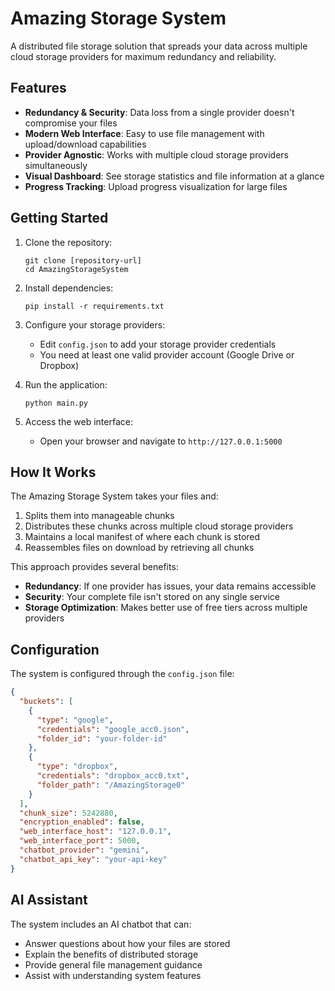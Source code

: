 # Amazing Storage System

A distributed file storage solution that spreads your data across multiple cloud storage providers for maximum redundancy and reliability.

## Features

- **Redundancy & Security**: Data loss from a single provider doesn't compromise your files
- **Modern Web Interface**: Easy to use file management with upload/download capabilities
- **Provider Agnostic**: Works with multiple cloud storage providers simultaneously
- **Visual Dashboard**: See storage statistics and file information at a glance
- **Progress Tracking**: Upload progress visualization for large files

## Getting Started

1. Clone the repository:
   ```
   git clone [repository-url]
   cd AmazingStorageSystem
   ```

2. Install dependencies:
   ```
   pip install -r requirements.txt
   ```

3. Configure your storage providers:
   - Edit `config.json` to add your storage provider credentials
   - You need at least one valid provider account (Google Drive or Dropbox)

4. Run the application:
   ```
   python main.py
   ```

5. Access the web interface:
   - Open your browser and navigate to `http://127.0.0.1:5000`

## How It Works

The Amazing Storage System takes your files and:

1. Splits them into manageable chunks
2. Distributes these chunks across multiple cloud storage providers
3. Maintains a local manifest of where each chunk is stored
4. Reassembles files on download by retrieving all chunks

This approach provides several benefits:
- **Redundancy**: If one provider has issues, your data remains accessible
- **Security**: Your complete file isn't stored on any single service
- **Storage Optimization**: Makes better use of free tiers across multiple providers

## Configuration

The system is configured through the `config.json` file:

```json
{
  "buckets": [
    {
      "type": "google",
      "credentials": "google_acc0.json",
      "folder_id": "your-folder-id"
    },
    {
      "type": "dropbox",
      "credentials": "dropbox_acc0.txt",
      "folder_path": "/AmazingStorage0"
    }
  ],
  "chunk_size": 5242880,
  "encryption_enabled": false,
  "web_interface_host": "127.0.0.1",
  "web_interface_port": 5000,
  "chatbot_provider": "gemini",
  "chatbot_api_key": "your-api-key"
}
```

## AI Assistant

The system includes an AI chatbot that can:
- Answer questions about how your files are stored
- Explain the benefits of distributed storage
- Provide general file management guidance
- Assist with understanding system features
